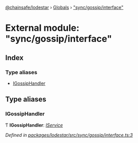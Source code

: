 [@chainsafe/lodestar](../README.md) › [Globals](../globals.md) › ["sync/gossip/interface"](_sync_gossip_interface_.md)

# External module: "sync/gossip/interface"

## Index

### Type aliases

* [IGossipHandler](_sync_gossip_interface_.md#igossiphandler)

## Type aliases

###  IGossipHandler

Ƭ **IGossipHandler**: *[IService](../interfaces/_node_nodejs_.iservice.md)*

*Defined in [packages/lodestar/src/sync/gossip/interface.ts:3](https://github.com/ChainSafe/lodestar/blob/9dda0faba/packages/lodestar/src/sync/gossip/interface.ts#L3)*
